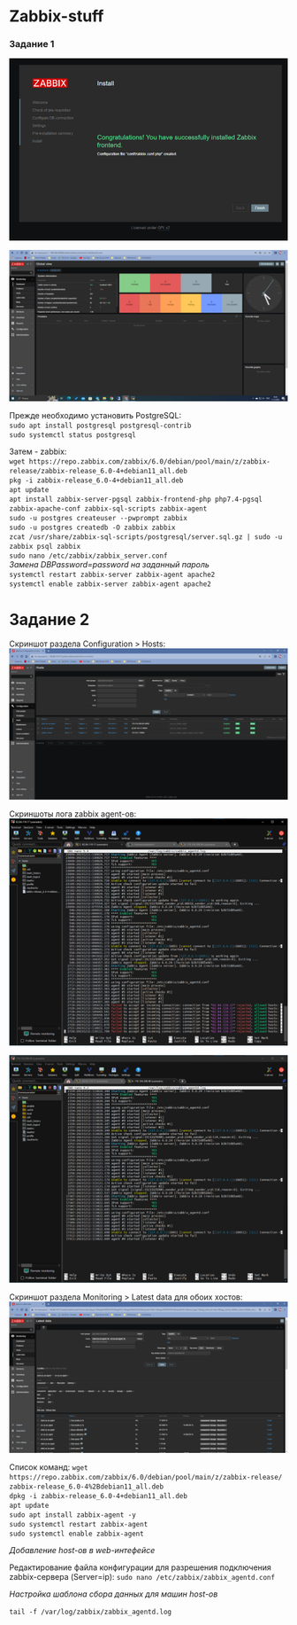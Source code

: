 # Zabbix-stuff

### Задание 1

![Скриншот успешной установки zabbix](https://github.com/JulieJool/zabbix-stuff/blob/main/img/zabbix-installation.jpg)

![Скриншот авторизации в админке zabbix](https://github.com/JulieJool/zabbix-stuff/blob/main/img/zabbix-global-view.jpg)

Прежде необходимо установить PostgreSQL:  
`sudo apt install postgresql postgresql-contrib`  
`sudo systemctl status postgresql`  

Затем - zabbix:  
`wget https://repo.zabbix.com/zabbix/6.0/debian/pool/main/z/zabbix-release/zabbix-release_6.0-4+debian11_all.deb`  
`pkg -i zabbix-release_6.0-4+debian11_all.deb`  
`apt update`  
`apt install zabbix-server-pgsql zabbix-frontend-php php7.4-pgsql zabbix-apache-conf zabbix-sql-scripts zabbix-agent`  
`sudo -u postgres createuser --pwprompt zabbix`  
`sudo -u postgres createdb -O zabbix zabbix`  
`zcat /usr/share/zabbix-sql-scripts/postgresql/server.sql.gz | sudo -u zabbix psql zabbix`  
`sudo nano /etc/zabbix/zabbix_server.conf`  
*Замена DBPassword=password на заданный пароль*  
`systemctl restart zabbix-server zabbix-agent apache2`  
`systemctl enable zabbix-server zabbix-agent apache2`  


# Задание 2

Скриншот раздела Configuration > Hosts:
![Скриншот раздела Configuration > Hosts](https://github.com/JulieJool/zabbix-stuff/blob/main/img/Configuration-hosts.png)

Скриншоты лога zabbix agent-ов:
![Скриншоты лога zabbix agent-ов](https://github.com/JulieJool/zabbix-stuff/blob/main/img/log-agent-1.png)

![Скриншоты лога zabbix agent-ов](https://github.com/JulieJool/zabbix-stuff/blob/main/img/log-agent-2.png)

Cкриншот раздела Monitoring > Latest data для обоих хостов:
![Cкриншот раздела Monitoring > Latest data для обоих хостов](https://github.com/JulieJool/zabbix-stuff/blob/main/img/Monitoring-latest_data.png)

Список команд:
`wget https://repo.zabbix.com/zabbix/6.0/debian/pool/main/z/zabbix-release/
zabbix-release_6.0-4%2Bdebian11_all.deb`  
`dpkg -i zabbix-release_6.0-4+debian11_all.deb`  
`apt update`  
`sudo apt install zabbix-agent -y`  
`sudo systemctl restart zabbix-agent`  
`sudo systemctl enable zabbix-agent`  

*Добавление host-oв в web-интефейсе*  

Редактирование файла конфигурации для разрешения подключения zabbix-сервера (Server=ip):
`sudo nano /etc/zabbix/zabbix_agentd.conf`  

*Настройка шаблона сбора данных для машин host-ов*  

`tail -f /var/log/zabbix/zabbix_agentd.log`



